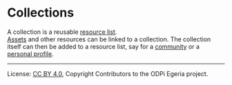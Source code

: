 <!-- SPDX-License-Identifier: CC-BY-4.0 -->
<!-- Copyright Contributors to the ODPi Egeria project. -->

# Collections

A collection is a reusable [resource list](useful-resource.md).  
[Assets](../../../docs/concepts/assets) and other resources can be linked to a collection.
The collection itself can then be added to a resource list, say for a [community](community.md)
or a [personal profile](personal-profile.md).




----
License: [CC BY 4.0](https://creativecommons.org/licenses/by/4.0/),
Copyright Contributors to the ODPi Egeria project.
